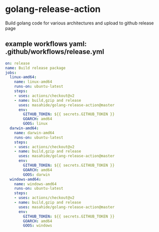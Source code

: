 # golang-release-action
Build golang code for various architectures and upload to github release page


example workflows yaml: .github/workflows/release.yml
------------------------------------

```yaml
on: release
name: Build release package
jobs:
  linux-amd64:
    name: linux-amd64
    runs-on: ubuntu-latest
    steps:
    - uses: actions/checkout@v2
    - name: build,gzip and release
      uses: masahide/golang-release-action@master
      env:
        GITHUB_TOKEN: ${{ secrets.GITHUB_TOKEN }}
        GOARCH: amd64
        GOOS: linux
  darwin-amd64:
    name: darwin-amd64
    runs-on: ubuntu-latest
    steps:
    - uses: actions/checkout@v2
    - name: build,gzip and release
      uses: masahide/golang-release-action@master
      env:
        GITHUB_TOKEN: ${{ secrets.GITHUB_TOKEN }}
        GOARCH: amd64
        GOOS: darwin
  windows-amd64:
    name: windows-amd64
    runs-on: ubuntu-latest
    steps:
    - uses: actions/checkout@v2
    - name: build,gzip and release
      uses: masahide/golang-release-action@master
      env:
        GITHUB_TOKEN: ${{ secrets.GITHUB_TOKEN }}
        GOARCH: amd64
        GOOS: windows
```
